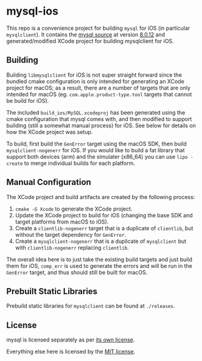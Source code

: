 # mysql-ios

This repo is a convenience project for building `mysql` for iOS (in particular `mysqlclient`). It contains the [mysql source](https://github.com/mysql/mysql-server) at version [8.0.12](https://github.com/mysql/mysql-server/archive/mysql-8.0.12.tar.gz) and generated/modified XCode project for building mysqlclient for iOS.

## Building

Building `libmysqlclient` for iOS is not super straight forward since the bundled cmake configuration is only intended for generating an XCode project for macOS; as a result, there are a number of targets that are only intended for macOS (eg. `com.apple.product-type.tool` targets that cannot be build for iOS).

The included `build_ios/MySQL.xcodeproj` has been generated using the cmake configuration that mysql comes with, and then modified to support building (still a somewhat manual process) for iOS. See below for details on how the XCode project was setup.

To build, first build the `GenError` target using the macOS SDK, then build `mysqlclient-nogenerr` for iOS. If you would like to build a fat library that support both devices (arm) and the simulater (x86_64) you can use `lipo -create` to merge individual builds for each platform.

## Manual Configuration

The XCode project and build artifacts are created by the following process:

1. `cmake -G Xcode` to generate the XCode project.
2. Update the XCode project to build for iOS (changing the base SDK and target platforms from macOS to iOS).
3. Create a `clientlib-nogenerr` target that is a duplicate of `clientlib`, but without the target dependency for `GenError`.
3. Create a `mysqlclient-nogenerr` that is a duplicate of `mysqlclient` but with `clientlib-nogenerr` replacing `clientlib`.

The overall idea here is to just take the existing build targets and just build them for iOS, `comp_err` is used to generate the errors and will be run in the `GenError` target, and thus should still be built for macOS.

## Prebuilt Static Libraries

Prebuild static libraries for `mysqlclient` can be found at `./releases`.

## License

mysql is licensed separately as per [its own license](https://github.com/mysql/mysql-server/blob/8.0/LICENSE).

Everything else here is licensed by the [MIT license](https://github.com/nanzhong/mysql-ios/blob/master/LICENSE).

